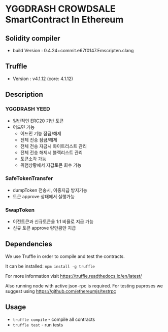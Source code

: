 # YGGDRASH CROWDSALE SmartContract In Ethereum
## Solidity compiler
- build Version : 0.4.24+commit.e67f0147.Emscripten.clang

## Truffle 
- Version : v4.1.12 (core: 4.1.12)

## Description
 
### YGGDRASH YEED 
- 일반적인 ERC20 기반 토큰
- 어드민 기능
  - 어드민 기능 잠금/해제
  - 전체 전송 잠금/해제
  - 전체 전송 자금시 화이트리스트 관리
  - 전체 전송 해제시 블랙리스트 관리
  - 토큰소각 가능
  - 위험상황에서 지갑토큰 회수 기능  

### SafeTokenTransfer
- dumpToken 전송시, 이중지급 방지기능
- 토큰 approve 상태에서 실행가능

### SwapToken
- 이전토큰과 신규토큰을 1:1 비율로 지급 가능
- 신규 토큰 approve 량만큼만 지급

## Dependencies
We use Truffle in order to compile and test the contracts.

It can be installed:
`npm install -g truffle`

For more information visit https://truffle.readthedocs.io/en/latest/

Also running node with active json-rpc is required. For testing puproses we suggest using https://github.com/ethereumjs/testrpc

## Usage
- `truffle compile` - compile all contracts
- `truffle test` - run tests

